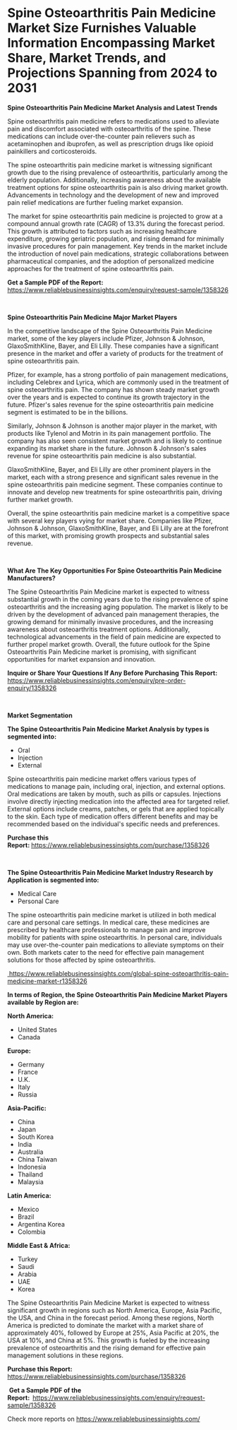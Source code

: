 <p><h1>Spine Osteoarthritis Pain Medicine Market Size Furnishes Valuable Information Encompassing Market Share, Market Trends, and Projections Spanning from 2024 to 2031</h1></p><p><strong>Spine Osteoarthritis Pain Medicine Market Analysis and Latest Trends</strong></p>
<p><p>Spine osteoarthritis pain medicine refers to medications used to alleviate pain and discomfort associated with osteoarthritis of the spine. These medications can include over-the-counter pain relievers such as acetaminophen and ibuprofen, as well as prescription drugs like opioid painkillers and corticosteroids.</p><p>The spine osteoarthritis pain medicine market is witnessing significant growth due to the rising prevalence of osteoarthritis, particularly among the elderly population. Additionally, increasing awareness about the available treatment options for spine osteoarthritis pain is also driving market growth. Advancements in technology and the development of new and improved pain relief medications are further fueling market expansion.</p><p>The market for spine osteoarthritis pain medicine is projected to grow at a compound annual growth rate (CAGR) of 13.3% during the forecast period. This growth is attributed to factors such as increasing healthcare expenditure, growing geriatric population, and rising demand for minimally invasive procedures for pain management. Key trends in the market include the introduction of novel pain medications, strategic collaborations between pharmaceutical companies, and the adoption of personalized medicine approaches for the treatment of spine osteoarthritis pain.</p></p>
<p><strong>Get a Sample PDF of the Report:&nbsp;</strong> <a href="https://www.reliablebusinessinsights.com/enquiry/request-sample/1358326">https://www.reliablebusinessinsights.com/enquiry/request-sample/1358326</a></p>
<p>&nbsp;</p>
<p><strong>Spine Osteoarthritis Pain Medicine Major Market Players</strong></p>
<p><p>In the competitive landscape of the Spine Osteoarthritis Pain Medicine market, some of the key players include Pfizer, Johnson & Johnson, GlaxoSmithKline, Bayer, and Eli Lilly. These companies have a significant presence in the market and offer a variety of products for the treatment of spine osteoarthritis pain.</p><p>Pfizer, for example, has a strong portfolio of pain management medications, including Celebrex and Lyrica, which are commonly used in the treatment of spine osteoarthritis pain. The company has shown steady market growth over the years and is expected to continue its growth trajectory in the future. Pfizer's sales revenue for the spine osteoarthritis pain medicine segment is estimated to be in the billions.</p><p>Similarly, Johnson & Johnson is another major player in the market, with products like Tylenol and Motrin in its pain management portfolio. The company has also seen consistent market growth and is likely to continue expanding its market share in the future. Johnson & Johnson's sales revenue for spine osteoarthritis pain medicine is also substantial.</p><p>GlaxoSmithKline, Bayer, and Eli Lilly are other prominent players in the market, each with a strong presence and significant sales revenue in the spine osteoarthritis pain medicine segment. These companies continue to innovate and develop new treatments for spine osteoarthritis pain, driving further market growth.</p><p>Overall, the spine osteoarthritis pain medicine market is a competitive space with several key players vying for market share. Companies like Pfizer, Johnson & Johnson, GlaxoSmithKline, Bayer, and Eli Lilly are at the forefront of this market, with promising growth prospects and substantial sales revenue.</p></p>
<p>&nbsp;</p>
<p><strong>What Are The Key Opportunities For Spine Osteoarthritis Pain Medicine Manufacturers?</strong></p>
<p><p>The Spine Osteoarthritis Pain Medicine market is expected to witness substantial growth in the coming years due to the rising prevalence of spine osteoarthritis and the increasing aging population. The market is likely to be driven by the development of advanced pain management therapies, the growing demand for minimally invasive procedures, and the increasing awareness about osteoarthritis treatment options. Additionally, technological advancements in the field of pain medicine are expected to further propel market growth. Overall, the future outlook for the Spine Osteoarthritis Pain Medicine market is promising, with significant opportunities for market expansion and innovation.</p></p>
<p><strong>Inquire or Share Your Questions If Any Before Purchasing This Report:</strong> <a href="https://www.reliablebusinessinsights.com/enquiry/pre-order-enquiry/1358326">https://www.reliablebusinessinsights.com/enquiry/pre-order-enquiry/1358326</a></p>
<p>&nbsp;</p>
<p><strong>Market Segmentation</strong></p>
<p><strong>The Spine Osteoarthritis Pain Medicine Market Analysis by types is segmented into:</strong></p>
<p><ul><li>Oral</li><li>Injection</li><li>External</li></ul></p>
<p><p>Spine osteoarthritis pain medicine market offers various types of medications to manage pain, including oral, injection, and external options. Oral medications are taken by mouth, such as pills or capsules. Injections involve directly injecting medication into the affected area for targeted relief. External options include creams, patches, or gels that are applied topically to the skin. Each type of medication offers different benefits and may be recommended based on the individual's specific needs and preferences.</p></p>
<p><strong>Purchase this Report:&nbsp;</strong><a href="https://www.reliablebusinessinsights.com/purchase/1358326">https://www.reliablebusinessinsights.com/purchase/1358326</a></p>
<p>&nbsp;</p>
<p><strong>The Spine Osteoarthritis Pain Medicine Market Industry Research by Application is segmented into:</strong></p>
<p><ul><li>Medical Care</li><li>Personal Care</li></ul></p>
<p><p>The spine osteoarthritis pain medicine market is utilized in both medical care and personal care settings. In medical care, these medicines are prescribed by healthcare professionals to manage pain and improve mobility for patients with spine osteoarthritis. In personal care, individuals may use over-the-counter pain medications to alleviate symptoms on their own. Both markets cater to the need for effective pain management solutions for those affected by spine osteoarthritis.</p></p>
<p><a href="https://www.reliablebusinessinsights.com/global-spine-osteoarthritis-pain-medicine-market-r1358326">&nbsp;https://www.reliablebusinessinsights.com/global-spine-osteoarthritis-pain-medicine-market-r1358326</a></p>
<p><strong>In terms of Region, the Spine Osteoarthritis Pain Medicine Market Players available by Region are:</strong></p>
<p>
    <p> <strong> North America: </strong>
        <ul>
            <li>United States</li>
            <li>Canada</li>
        </ul>
        </p> 
    <p> <strong> Europe: </strong>
        <ul>
            <li>Germany</li>
            <li>France</li>
            <li>U.K.</li>
            <li>Italy</li>
            <li>Russia</li>
        </ul>
        </p> 
    <p> <strong> Asia-Pacific: </strong>
        <ul>
            <li>China</li>
            <li>Japan</li>
            <li>South Korea</li>
            <li>India</li>
            <li>Australia</li>
            <li>China Taiwan</li>
            <li>Indonesia</li>
            <li>Thailand</li>
            <li>Malaysia</li>
        </ul>
        </p> 
    <p> <strong> Latin America: </strong>
        <ul>
            <li>Mexico</li>
            <li>Brazil</li>
            <li>Argentina Korea</li>
            <li>Colombia</li>
        </ul>
        </p> 
    <p> <strong> Middle East & Africa: </strong>
        <ul>
            <li>Turkey</li>
            <li>Saudi</li>
            <li>Arabia</li>
            <li>UAE</li>
            <li>Korea</li>
        </ul>
    </p>
    </p>
<p><p>The Spine Osteoarthritis Pain Medicine Market is expected to witness significant growth in regions such as North America, Europe, Asia Pacific, the USA, and China in the forecast period. Among these regions, North America is predicted to dominate the market with a market share of approximately 40%, followed by Europe at 25%, Asia Pacific at 20%, the USA at 10%, and China at 5%. This growth is fueled by the increasing prevalence of osteoarthritis and the rising demand for effective pain management solutions in these regions.</p></p>
<p><strong>Purchase this Report: </strong><a href="https://www.reliablebusinessinsights.com/purchase/1358326">https://www.reliablebusinessinsights.com/purchase/1358326</a></p>
<p>&nbsp;<strong>Get a Sample PDF of the Report:&nbsp;&nbsp;</strong><a href="https://www.reliablebusinessinsights.com/enquiry/request-sample/1358326">https://www.reliablebusinessinsights.com/enquiry/request-sample/1358326</a></p>
<p><strong></strong></p>
<p>Check more reports on <a href="https://www.reliablebusinessinsights.com/">https://www.reliablebusinessinsights.com/</a></p>